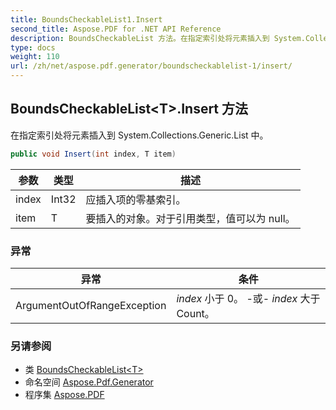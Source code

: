 ```yaml
---
title: BoundsCheckableList1.Insert
second_title: Aspose.PDF for .NET API Reference
description: BoundsCheckableList 方法。在指定索引处将元素插入到 System.Collections.Generic.List
type: docs
weight: 110
url: /zh/net/aspose.pdf.generator/boundscheckablelist-1/insert/
---
```

## BoundsCheckableList&lt;T&gt;.Insert 方法

在指定索引处将元素插入到 System.Collections.Generic.List 中。

```csharp
public void Insert(int index, T item)
```

| 参数 | 类型 | 描述 |
| --- | --- | --- |
| index | Int32 | 应插入项的零基索引。 |
| item | T | 要插入的对象。对于引用类型，值可以为 null。 |

### 异常

| 异常 | 条件 |
| --- | --- |
| ArgumentOutOfRangeException | *index* 小于 0。 -或- *index* 大于 Count。 |

### 另请参阅

* 类 [BoundsCheckableList&lt;T&gt;](../)
* 命名空间 [Aspose.Pdf.Generator](../../../aspose.pdf.generator/)
* 程序集 [Aspose.PDF](../../../)